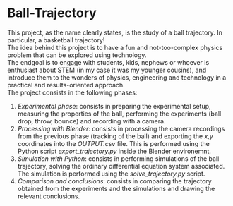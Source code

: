 # Ball-Trajectory
This project, as the name clearly states, is the study of a ball trajectory. In particular, a basketball trajectory! <br/>
The idea behind this project is to have a fun and not-too-complex physics problem that can be explored using technology. <br/>
The endgoal is to engage with students, kids, nephews or whoever is enthusiast about STEM (in my case it was my younger cousins), and introduce them to the wonders of physics, engineering and technology in a practical and results-oriented approach. <br/>
The project consists in the following phases:
1. *Experimental phase*: consists in preparing the experimental setup, measuring the properties of the ball, performing the experiments (ball drop, throw, bounce) and recording with a camera.
1. *Processing with Blender*: consists in processing the camera recordings from the previous phase (tracking of the ball) and exporting the *x,y* coordinates into the *OUTPUT.csv* file. This is performed using the Python script *export_trajectory.py* inside the Blender environemnt.
1. *Simulation with Python*: consists in performing simulations of the ball trajectory, solving the ordinary differential equation system associated. The simulation is performed using the *solve_trajectory.py* script.
1. *Comparison and conclusions*: consists in comparing the trajectory obtained from the experiments and the simulations and drawing the relevant conclusions.


